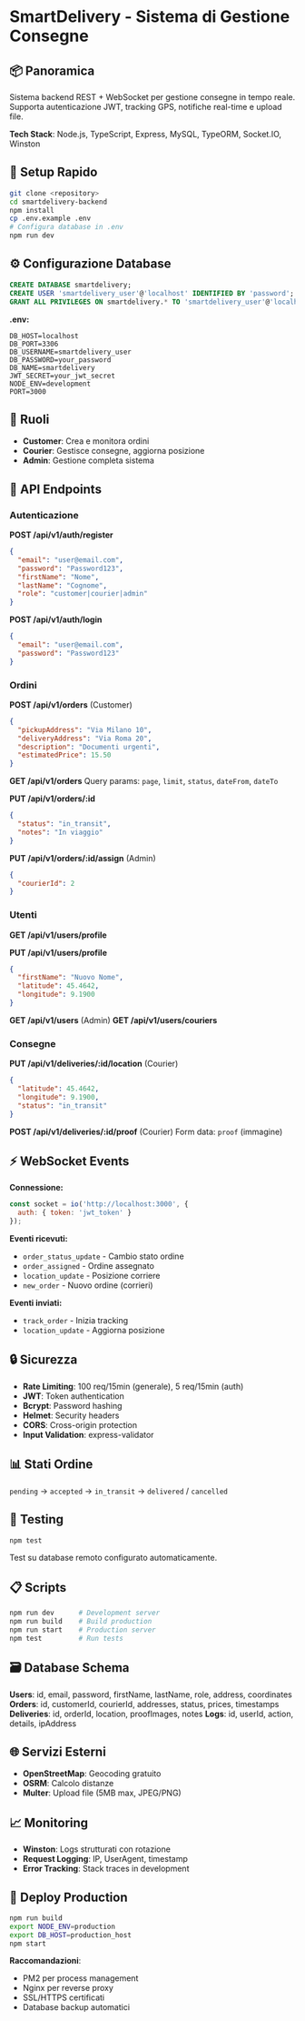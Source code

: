 # SmartDelivery - Sistema di Gestione Consegne

## 📦 Panoramica
Sistema backend REST + WebSocket per gestione consegne in tempo reale. Supporta autenticazione JWT, tracking GPS, notifiche real-time e upload file.

**Tech Stack**: Node.js, TypeScript, Express, MySQL, TypeORM, Socket.IO, Winston

## 🚀 Setup Rapido

```bash
git clone <repository>
cd smartdelivery-backend
npm install
cp .env.example .env
# Configura database in .env
npm run dev
```

## ⚙️ Configurazione Database

```sql
CREATE DATABASE smartdelivery;
CREATE USER 'smartdelivery_user'@'localhost' IDENTIFIED BY 'password';
GRANT ALL PRIVILEGES ON smartdelivery.* TO 'smartdelivery_user'@'localhost';
```

**.env:**
```env
DB_HOST=localhost
DB_PORT=3306
DB_USERNAME=smartdelivery_user
DB_PASSWORD=your_password
DB_NAME=smartdelivery
JWT_SECRET=your_jwt_secret
NODE_ENV=development
PORT=3000
```

## 👥 Ruoli
- **Customer**: Crea e monitora ordini
- **Courier**: Gestisce consegne, aggiorna posizione
- **Admin**: Gestione completa sistema

## 📡 API Endpoints

### Autenticazione

**POST /api/v1/auth/register**
```json
{
  "email": "user@email.com",
  "password": "Password123",
  "firstName": "Nome",
  "lastName": "Cognome",
  "role": "customer|courier|admin"
}
```

**POST /api/v1/auth/login**
```json
{
  "email": "user@email.com",
  "password": "Password123"
}
```

### Ordini

**POST /api/v1/orders** (Customer)
```json
{
  "pickupAddress": "Via Milano 10",
  "deliveryAddress": "Via Roma 20",
  "description": "Documenti urgenti",
  "estimatedPrice": 15.50
}
```

**GET /api/v1/orders**
Query params: `page`, `limit`, `status`, `dateFrom`, `dateTo`

**PUT /api/v1/orders/:id**
```json
{
  "status": "in_transit",
  "notes": "In viaggio"
}
```

**PUT /api/v1/orders/:id/assign** (Admin)
```json
{
  "courierId": 2
}
```

### Utenti

**GET /api/v1/users/profile**

**PUT /api/v1/users/profile**
```json
{
  "firstName": "Nuovo Nome",
  "latitude": 45.4642,
  "longitude": 9.1900
}
```

**GET /api/v1/users** (Admin)
**GET /api/v1/users/couriers**

### Consegne

**PUT /api/v1/deliveries/:id/location** (Courier)
```json
{
  "latitude": 45.4642,
  "longitude": 9.1900,
  "status": "in_transit"
}
```

**POST /api/v1/deliveries/:id/proof** (Courier)
Form data: `proof` (immagine)

## ⚡ WebSocket Events

**Connessione:**
```javascript
const socket = io('http://localhost:3000', {
  auth: { token: 'jwt_token' }
});
```

**Eventi ricevuti:**
- `order_status_update` - Cambio stato ordine
- `order_assigned` - Ordine assegnato
- `location_update` - Posizione corriere
- `new_order` - Nuovo ordine (corrieri)

**Eventi inviati:**
- `track_order` - Inizia tracking
- `location_update` - Aggiorna posizione

## 🔒 Sicurezza

- **Rate Limiting**: 100 req/15min (generale), 5 req/15min (auth)
- **JWT**: Token authentication
- **Bcrypt**: Password hashing
- **Helmet**: Security headers
- **CORS**: Cross-origin protection
- **Input Validation**: express-validator

## 📊 Stati Ordine
`pending` → `accepted` → `in_transit` → `delivered` / `cancelled`

## 🧪 Testing

```bash
npm test
```

Test su database remoto configurato automaticamente.

## 📋 Scripts

```bash
npm run dev      # Development server
npm run build    # Build production
npm run start    # Production server  
npm test         # Run tests
```

## 🗃️ Database Schema

**Users**: id, email, password, firstName, lastName, role, address, coordinates
**Orders**: id, customerId, courierId, addresses, status, prices, timestamps
**Deliveries**: id, orderId, location, proofImages, notes
**Logs**: id, userId, action, details, ipAddress

## 🌐 Servizi Esterni
- **OpenStreetMap**: Geocoding gratuito
- **OSRM**: Calcolo distanze
- **Multer**: Upload file (5MB max, JPEG/PNG)

## 📈 Monitoring
- **Winston**: Logs strutturati con rotazione
- **Request Logging**: IP, UserAgent, timestamp
- **Error Tracking**: Stack traces in development

## 🚀 Deploy Production

```bash
npm run build
export NODE_ENV=production
export DB_HOST=production_host
npm start
```

**Raccomandazioni**:
- PM2 per process management
- Nginx per reverse proxy
- SSL/HTTPS certificati
- Database backup automatici
